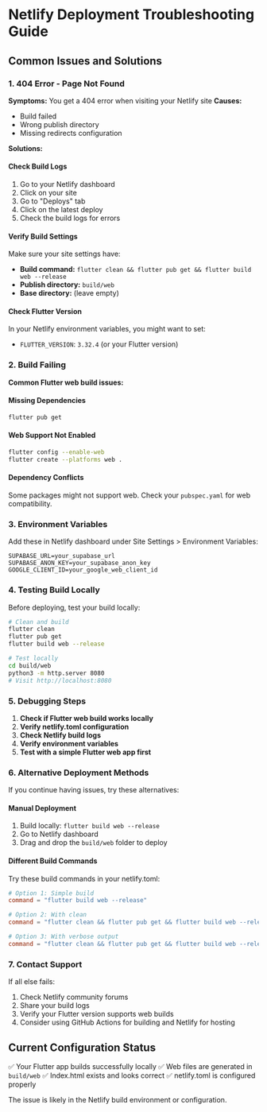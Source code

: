 # Netlify Deployment Troubleshooting Guide

## Common Issues and Solutions

### 1. 404 Error - Page Not Found

**Symptoms:** You get a 404 error when visiting your Netlify site
**Causes:** 
- Build failed
- Wrong publish directory
- Missing redirects configuration

**Solutions:**

#### Check Build Logs
1. Go to your Netlify dashboard
2. Click on your site
3. Go to "Deploys" tab
4. Click on the latest deploy
5. Check the build logs for errors

#### Verify Build Settings
Make sure your site settings have:
- **Build command:** `flutter clean && flutter pub get && flutter build web --release`
- **Publish directory:** `build/web`
- **Base directory:** (leave empty)

#### Check Flutter Version
In your Netlify environment variables, you might want to set:
- `FLUTTER_VERSION`: `3.32.4` (or your Flutter version)

### 2. Build Failing

**Common Flutter web build issues:**

#### Missing Dependencies
```bash
flutter pub get
```

#### Web Support Not Enabled
```bash
flutter config --enable-web
flutter create --platforms web .
```

#### Dependency Conflicts
Some packages might not support web. Check your `pubspec.yaml` for web compatibility.

### 3. Environment Variables

Add these in Netlify dashboard under Site Settings > Environment Variables:

```
SUPABASE_URL=your_supabase_url
SUPABASE_ANON_KEY=your_supabase_anon_key
GOOGLE_CLIENT_ID=your_google_web_client_id
```

### 4. Testing Build Locally

Before deploying, test your build locally:

```bash
# Clean and build
flutter clean
flutter pub get
flutter build web --release

# Test locally
cd build/web
python3 -m http.server 8080
# Visit http://localhost:8080
```

### 5. Debugging Steps

1. **Check if Flutter web build works locally**
2. **Verify netlify.toml configuration**
3. **Check Netlify build logs**
4. **Verify environment variables**
5. **Test with a simple Flutter web app first**

### 6. Alternative Deployment Methods

If you continue having issues, try these alternatives:

#### Manual Deployment
1. Build locally: `flutter build web --release`
2. Go to Netlify dashboard
3. Drag and drop the `build/web` folder to deploy

#### Different Build Commands
Try these build commands in your netlify.toml:

```toml
# Option 1: Simple build
command = "flutter build web --release"

# Option 2: With clean
command = "flutter clean && flutter pub get && flutter build web --release"

# Option 3: With verbose output
command = "flutter clean && flutter pub get && flutter build web --release --verbose"
```

### 7. Contact Support

If all else fails:
1. Check Netlify community forums
2. Share your build logs
3. Verify your Flutter version supports web builds
4. Consider using GitHub Actions for building and Netlify for hosting

## Current Configuration Status

✅ Your Flutter app builds successfully locally
✅ Web files are generated in `build/web`
✅ Index.html exists and looks correct
✅ netlify.toml is configured properly

The issue is likely in the Netlify build environment or configuration.
